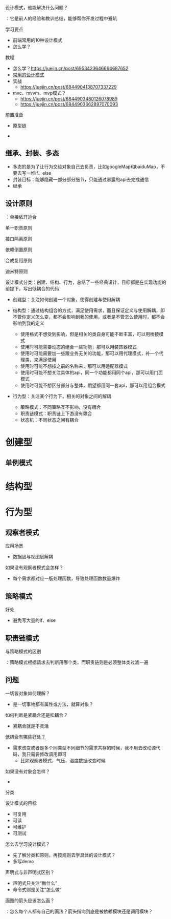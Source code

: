 设计模式，他能解决什么问题？

：它是前人的经验和教训总结，能够帮你开发过程中避坑

学习要点

- 前端常用的10种设计模式
- 怎么学？

教程

- 怎么学？https://juejin.cn/post/6953423646664687652
- [常用的设计模式](https://github.com/csxiaoyaojianxian/JavaScriptStudy)
- 实战
  - https://juejin.cn/post/6844904138707337229
- mvc、mvvm、mvp模式？
  - https://juejin.cn/post/6844903480126078989
  - https://juejin.cn/post/6844903662897070093



前置准备

- 原型链



- 

## 继承、封装、多态

- 多态的是为了让行为交给对象自己去负责，比如googleMap和baiduMap，不要去写一堆if、else
- 封装目标：能够隐藏一部分部分细节，只能通过暴露的api去完成通信
- 继承



## 设计原则

：单接依开迪合

单一职责原则

接口隔离原则

依赖倒置原则

合成复用原则

迪米特原则



设计模式分类：创建、结构、行为，总结了一些经典设计，目标都是在实现功能的前提下，写出低耦合的代码

- 创建型：关注如何创建一个对象，使得创建与使用解耦
- 结构型：通过结构组合的方式，满足使用需求，而且保证定义与使用解耦，即不管你定义怎么变，都不会影响到我的使用，或者是不管怎么使用时，都不会影响到我的定义
  - 使用格式不想受到影响，但是相关的类自身可能不断丰富，可以用桥接模式
  - 使用时可能需要动态的组合一些功能，那可以用装饰器模式
  - 使用时可能需要加一些跟业务无关的功能，那可以用代理模式，补一个代理类，来满足使用
  - 使用时可能不想按之前的名称来，那可以用适配器模式
  - 使用时可能不想关注具体的api，同一个功能都用同个api，那可以用门面模式
  - 使用时可能不想区分部分与整体，期望都用同一套api，那可以用组合模式

- 行为型：关注某个行为下，相关的对象之间的解耦
  - 策略模式：不同策略互不影响，没有耦合
  - 职责链模式：职责链上下游没有耦合
  - 状态机：不同状态之间有耦合




# 创建型

## 单例模式



# 结构型





# 行为型

## 观察者模式

应用场景

- 数据层与视图层解耦

如果没有观察者模式会怎样？

- 每个需求都对应一版处理函数，导致处理函数数量爆炸



## 策略模式

好处

- 避免写大量的if、else



## 职责链模式

与策略模式的区别

：策略模式根据请求去判断用哪个类，而职责链则是必须整体类过滤一遍



## 问题

一切皆对象如何理解？

- 是一切事物都有属性或方法，就算对象？

如何判断是紧耦合还是松耦合？

- 紧耦合就是不灵活

[低耦合有哪些好处？](https://i-want-offer.github.io/FE-Essay/JavaScript/%E8%A7%82%E5%AF%9F%E8%80%85%E6%A8%A1%E5%BC%8F%E5%92%8C%E5%8F%91%E5%B8%83%E8%AE%A2%E9%98%85%E6%A8%A1%E5%BC%8F%E7%9A%84%E5%8C%BA%E5%88%AB.html)

- 需求改变或者是多个同类型不同细节的需求共存的时候，我不用去改动源代码，我只需要修改调用即可
  - 比如观察者模式，气压、温度数据改变时候

如果没有对象会怎样？

- 

分类

设计模式的目标

- 可复用
- 可读
- 可维护
- 可测试



怎么去学习设计模式？

- 先了解分类和原则，再按规则去学具体的设计模式？
- 多写demo



声明式与非声明式区别？

- 声明式只关注“做什么”
- 命令式则是关注“怎么做”



画图的箭头应该怎么画？

：怎么每个人都有自己的画法？箭头指向到底是被依赖模块还是调用模块？
